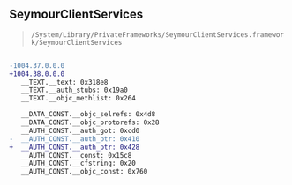 ## SeymourClientServices

> `/System/Library/PrivateFrameworks/SeymourClientServices.framework/SeymourClientServices`

```diff

-1004.37.0.0.0
+1004.38.0.0.0
   __TEXT.__text: 0x318e8
   __TEXT.__auth_stubs: 0x19a0
   __TEXT.__objc_methlist: 0x264

   __DATA_CONST.__objc_selrefs: 0x4d8
   __DATA_CONST.__objc_protorefs: 0x28
   __AUTH_CONST.__auth_got: 0xcd0
-  __AUTH_CONST.__auth_ptr: 0x410
+  __AUTH_CONST.__auth_ptr: 0x428
   __AUTH_CONST.__const: 0x15c8
   __AUTH_CONST.__cfstring: 0x20
   __AUTH_CONST.__objc_const: 0x760

```
